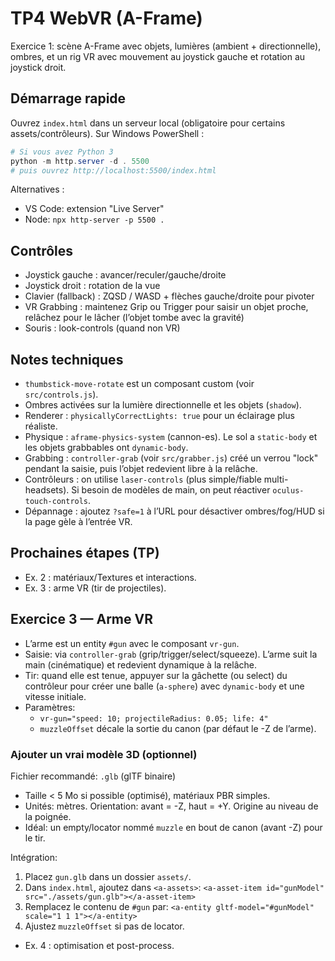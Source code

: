 # TP4 WebVR (A-Frame)

Exercice 1: scène A-Frame avec objets, lumières (ambient + directionnelle), ombres, et un rig VR avec mouvement au joystick gauche et rotation au joystick droit.

## Démarrage rapide

Ouvrez `index.html` dans un serveur local (obligatoire pour certains assets/contrôleurs). Sur Windows PowerShell :

```powershell
# Si vous avez Python 3
python -m http.server -d . 5500
# puis ouvrez http://localhost:5500/index.html
```

Alternatives :
- VS Code: extension "Live Server"
- Node: `npx http-server -p 5500 .`

## Contrôles
- Joystick gauche : avancer/reculer/gauche/droite
- Joystick droit : rotation de la vue
- Clavier (fallback) : ZQSD / WASD + flèches gauche/droite pour pivoter
- VR Grabbing : maintenez Grip ou Trigger pour saisir un objet proche, relâchez pour le lâcher (l’objet tombe avec la gravité)
- Souris : look-controls (quand non VR)

## Notes techniques
- `thumbstick-move-rotate` est un composant custom (voir `src/controls.js`).
- Ombres activées sur la lumière directionnelle et les objets (`shadow`).
- Renderer : `physicallyCorrectLights: true` pour un éclairage plus réaliste.
- Physique : `aframe-physics-system` (cannon-es). Le sol a `static-body` et les objets grabbables ont `dynamic-body`.
- Grabbing : `controller-grab` (voir `src/grabber.js`) créé un verrou "lock" pendant la saisie, puis l’objet redevient libre à la relâche.
- Contrôleurs : on utilise `laser-controls` (plus simple/fiable multi-headsets). Si besoin de modèles de main, on peut réactiver `oculus-touch-controls`.
- Dépannage : ajoutez `?safe=1` à l’URL pour désactiver ombres/fog/HUD si la page gèle à l’entrée VR.

## Prochaines étapes (TP)
- Ex. 2 : matériaux/Textures et interactions.
- Ex. 3 : arme VR (tir de projectiles).

## Exercice 3 — Arme VR
- L’arme est un entity `#gun` avec le composant `vr-gun`.
- Saisie: via `controller-grab` (grip/trigger/select/squeeze). L’arme suit la main (cinématique) et redevient dynamique à la relâche.
- Tir: quand elle est tenue, appuyer sur la gâchette (ou select) du contrôleur pour créer une balle (`a-sphere`) avec `dynamic-body` et une vitesse initiale.
- Paramètres:
  - `vr-gun="speed: 10; projectileRadius: 0.05; life: 4"`
  - `muzzleOffset` décale la sortie du canon (par défaut le -Z de l’arme).

### Ajouter un vrai modèle 3D (optionnel)
Fichier recommandé: `.glb` (glTF binaire)
- Taille < 5 Mo si possible (optimisé), matériaux PBR simples.
- Unités: mètres. Orientation: avant = -Z, haut = +Y. Origine au niveau de la poignée.
- Idéal: un empty/locator nommé `muzzle` en bout de canon (avant -Z) pour le tir.

Intégration:
1. Placez `gun.glb` dans un dossier `assets/`.
2. Dans `index.html`, ajoutez dans `<a-assets>`:
	`<a-asset-item id="gunModel" src="./assets/gun.glb"></a-asset-item>`
3. Remplacez le contenu de `#gun` par:
	`<a-entity gltf-model="#gunModel" scale="1 1 1"></a-entity>`
4. Ajustez `muzzleOffset` si pas de locator.
- Ex. 4 : optimisation et post-process.
